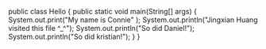 public class Hello
{
public static void main(String[] args)
{
  System.out.print("My name is Connie" );
  System.out.println("Jingxian Huang visited this file ^_^");
  System.out.println("So did Daniel!");
  System.out.println("So did kristian!");
}
}
